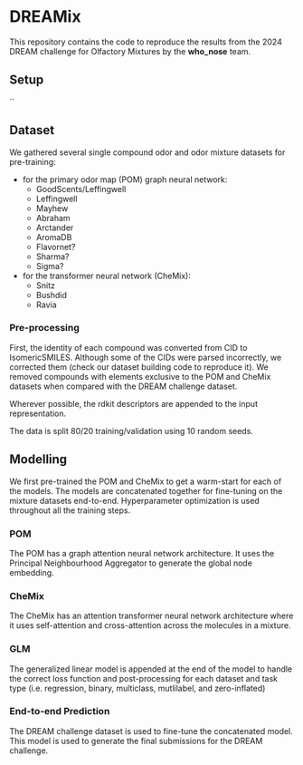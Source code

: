 # DREAMix
This repository contains the code to reproduce the results from the 2024 DREAM challenge for Olfactory Mixtures by the **who_nose** team.

## Setup
``

## Dataset
We gathered several single compound odor and odor mixture datasets for pre-training: 
- for the primary odor map (POM) graph neural network: 
    - GoodScents/Leffingwell
    - Leffingwell
    - Mayhew
    - Abraham
    - Arctander
    - AromaDB
    - Flavornet?
    - Sharma?
    - Sigma?
- for the transformer neural network (CheMix):
    - Snitz
    - Bushdid
    - Ravia

### Pre-processing
First, the identity of each compound was converted from CID to IsomericSMILES. Although some of the CIDs were parsed incorrectly, we corrected them (check our dataset building code to reproduce it). We removed compounds with elements exclusive to the POM and CheMix datasets when compared with the DREAM challenge dataset.

Wherever possible, the rdkit descriptors are appended to the input representation.

The data is split 80/20 training/validation using 10 random seeds.

## Modelling
We first pre-trained the POM and CheMix to get a warm-start for each of the models. The models are concatenated together for fine-tuning on the mixture datasets end-to-end. Hyperparameter optimization is used throughout all the training steps.

### POM
The POM has a graph attention neural network architecture. It uses the Principal Neighbourhood Aggregator to generate the global node embedding.

### CheMix
The CheMix has an attention transformer neural network architecture where it uses self-attention and cross-attention across the molecules in a mixture.

### GLM
The generalized linear model is appended at the end of the model to handle the correct loss function and post-processing for each dataset and task type (i.e. regression, binary, multiclass, mutlilabel, and zero-inflated)

### End-to-end Prediction
The DREAM challenge dataset is used to fine-tune the concatenated model. This model is used to generate the final submissions for the DREAM challenge.
